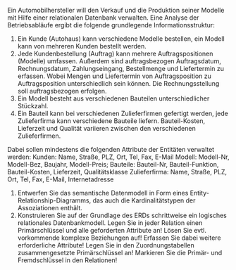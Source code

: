 Ein Automobilhersteller will den Verkauf und die Produktion
seiner Modelle mit Hilfe einer relationalen Datenbank
verwalten. Eine Analyse der Betriebsabläufe ergibt
die folgende grundlegende Informationsstruktur:
1. Ein Kunde (Autohaus) kann verschiedene Modelle
bestellen, ein Modell kann von mehreren Kunden
bestellt werden.
2. Jede Kundenbestellung (Auftrag) kann mehrere Auftragspositionen
(Modelle) umfassen. Außerdem sind
auftragsbezogen Auftragsdatum, Rechnungsdatum,
Zahlungseingang, Bestellmenge und Liefertermin zu
erfassen. Wobei Mengen und Liefertermin von Auftragsposition
zu Auftragsposition unterschiedlich
sein können. Die Rechnungsstellung soll auftragsbezogen
erfolgen.
3. Ein Modell besteht aus verschiedenen Bauteilen unterschiedlicher
Stückzahl.
4. Ein Bauteil kann bei verschiedenen Zulieferfirmen
gefertigt werden, jede Zulieferfirma kann verschiedene
Bauteile liefern. Bauteil-Kosten, Lieferzeit und
Qualität variieren zwischen den verschiedenen Zulieferfirmen.

Dabei sollen mindestens die folgenden Attribute der Entitäten
verwaltet werden:
Kunden: Name, Straße, PLZ, Ort, Tel, Fax, E-Mail
Modell: Modell-Nr, Modell-Bez, Baujahr, Modell-Preis;
Bauteile: Bauteil-Nr, Bauteil-Funktion, Bauteil-Kosten,
Lieferzeit, Qualitätsklasse
Zulieferfirma: Name, Straße, PLZ, Ort, Tel, Fax, E-Mail,
Internetadresse
1. Entwerfen Sie das semantische Datenmodell in Form
eines Entity-Relationship-Diagramms, das auch die
Kardinalitätstypen der Assoziationen enthält.
2. Konstruieren Sie auf der Grundlage des ERDs
schrittweise ein logisches relationales Datenbankmodell.
Legen Sie in jeder Relation einen Primärschlüssel
und alle geforderten Attribute an! Lösen Sie evtl.
vorkommende komplexe Beziehungen auf! Erfassen
Sie dabei weitere erforderliche Attribute! Legen Sie in
den Zuordnungstabellen zusammengesetzte Primärschlüssel
an! Markieren Sie die Primär- und Fremdschlüssel
in den Relationen!